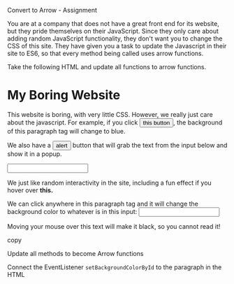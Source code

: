 Convert to Arrow - Assignment

You are at a company that does not have a great front end for its website, but they pride themselves on their JavaScript. Since they only care about adding random JavaScript functionality, they don't want you to change the CSS of this site. They have given you a task to update the Javascript in their site to ES6, so that every method being called uses arrow functions.

Take the following HTML and update all functions to arrow functions.

<!DOCTYPE html>
<html lang="en">
<head>
    <meta charset="UTF-8">
    <meta name="viewport" content="width=device-width, initial-scale=1.0">
    <meta http-equiv="X-UA-Compatible" content="ie=edge">
    <title>Arrow Functions</title>
</head>
<body id="body">
    <h1>My Boring Website</h1>
    <p id="paragraph">
        This website is boring, with very little CSS. 
        However, we really just care about the javascript. 
        For example, if you click <button id="button">this button</button>, the background of this paragraph tag will change to blue.
    </p>
    <p>We also have a <button id="alert">alert</button> button that will grab the text from the input below and show it in a popup.</p>
    <div>
        <input type="text" id="popup-input">
    </div>
    <p>
        We just like random interactivity in the site, including a fun effect if you hover over <span id="hover-this"><b>this.</b></span>
    </p>
    <p id="set-color" onclick="setBackgroundColorById('set-color', document.getElementById('color-input').value)">
        We can click anywhere in this paragraph tag and it will change the background color to whatever is in this input: <input type="text" id="color-input"/>
    </p>
    <p onmouseover="mouseOverFunction(this)">
        Moving your mouse over this text will make it black, so you cannot read it!
    </p>
    <script>
        document.getElementById("button").onclick = function() {
            setBackgroundColorById("paragraph", "blue");
        }
        document.getElementById("alert").onclick = function(){
            alert(document.getElementById("popup-input").value);
        }
        document.getElementById("hover-this").onmouseover = function(){
            setBackgroundColorById("body", "red");
        }
        document.getElementById("hover-this").onmouseout = function(){
            setBackgroundColorById("body", "white");
        }
        function getValueFromId(id){
            return document.getElementById(id).value;
        }
        function setBackgroundColorById(id, color){
            document.getElementById(id).style = "background-color: " + color;
        }
        function mouseOverFunction(el){
            el.style = "background-color: black";
        }
    </script>
</body>
</html>
copy

Update all methods to become Arrow functions

Connect the EventListener `setBackgroundColorById` to the paragraph in the HTML